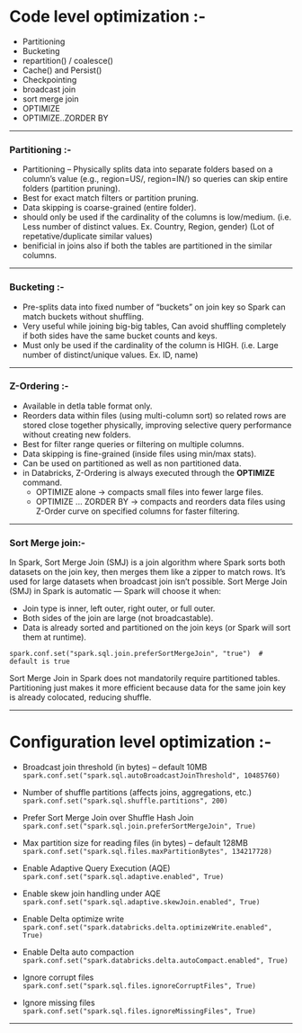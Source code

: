 # Code level optimization :-

- Partitioning
- Bucketing
- repartition() / coalesce()
- Cache() and Persist()
- Checkpointing
- broadcast join
- sort merge join
- OPTIMIZE
- OPTIMIZE..ZORDER BY

-------------------------
### Partitioning :- 
- Partitioning – Physically splits data into separate folders based on a column’s value (e.g., region=US/, region=IN/) so queries can skip entire folders (partition pruning).
- Best for exact match filters or partition pruning.
- Data skipping is coarse-grained (entire folder).
- should only be used if the cardinality of the columns is low/medium. (i.e. Less number of distinct values. Ex. Country, Region, gender) (Lot of repetative/duplicate similar values)
- benificial in joins also if both the tables are partitioned in the similar columns. 

-----------------------------

### Bucketing :- 
- Pre-splits data into fixed number of “buckets” on join key so Spark can match buckets without shuffling.
- Very useful while joining big-big tables, Can avoid shuffling completely if both sides have the same bucket counts and keys.
- Must only be used if the cardinality of the column is HIGH. (i.e. Large number of distinct/unique values. Ex. ID, name)
  
-----------------------------

### Z-Ordering :-
- Available in detla table format only.
- Reorders data within files (using multi-column sort) so related rows are stored close together physically, improving selective query performance without creating new folders.
- Best for filter range queries or filtering on multiple columns.
- Data skipping is fine-grained (inside files using min/max stats).
- Can be used on partitioned as well as non partitioned data.
- in Databricks, Z-Ordering is always executed through the **OPTIMIZE** command.
  - OPTIMIZE alone → compacts small files into fewer large files.
  - OPTIMIZE ... ZORDER BY → compacts and reorders data files using Z-Order curve on specified columns for faster filtering.

-----------------------------

### Sort Merge join:-
In Spark, Sort Merge Join (SMJ) is a join algorithm where Spark sorts both datasets on the join key, then merges them like a zipper to match rows.
It’s used for large datasets when broadcast join isn’t possible.
Sort Merge Join (SMJ) in Spark is automatic — Spark will choose it when:
- Join type is inner, left outer, right outer, or full outer.
- Both sides of the join are large (not broadcastable).
- Data is already sorted and partitioned on the join keys (or Spark will sort them at runtime).
```
spark.conf.set("spark.sql.join.preferSortMergeJoin", "true")  # default is true
```
Sort Merge Join in Spark does not mandatorily require partitioned tables.
Partitioning just makes it more efficient because data for the same join key is already colocated, reducing shuffle.

-----------------

# Configuration level optimization :-

- Broadcast join threshold (in bytes) – default 10MB
```spark.conf.set("spark.sql.autoBroadcastJoinThreshold", 10485760)```

- Number of shuffle partitions (affects joins, aggregations, etc.)
```spark.conf.set("spark.sql.shuffle.partitions", 200)```

- Prefer Sort Merge Join over Shuffle Hash Join
```spark.conf.set("spark.sql.join.preferSortMergeJoin", True)```

- Max partition size for reading files (in bytes) – default 128MB
```spark.conf.set("spark.sql.files.maxPartitionBytes", 134217728)```

- Enable Adaptive Query Execution (AQE)
```spark.conf.set("spark.sql.adaptive.enabled", True)```

- Enable skew join handling under AQE
```spark.conf.set("spark.sql.adaptive.skewJoin.enabled", True)```

- Enable Delta optimize write
```spark.conf.set("spark.databricks.delta.optimizeWrite.enabled", True)```

- Enable Delta auto compaction
```spark.conf.set("spark.databricks.delta.autoCompact.enabled", True)```

- Ignore corrupt files
```spark.conf.set("spark.sql.files.ignoreCorruptFiles", True)```

- Ignore missing files
```spark.conf.set("spark.sql.files.ignoreMissingFiles", True)```

------------
